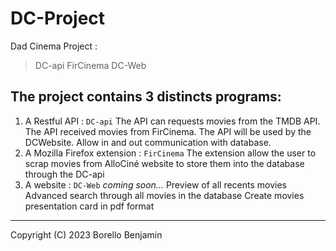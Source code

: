 # DC-Project
Dad Cinema Project :
> DC-api
> FirCinema
> DC-Web

## The project contains 3 distincts programs:
1. A Restful API : `DC-api`
The API can requests movies from the TMDB API.
The API received movies from FirCinema.
The API will be used by the DCWebsite.
Allow in and out communication with database. 
2. A Mozilla Firefox extension : `FirCinema`
The extension allow the user to scrap movies from AlloCiné website to store them into the database through the DC-api
3. A website : `DC-Web` _coming soon..._
Preview of all recents movies
Advanced search through all movies in the database
Create movies presentation card in pdf format

---
Copyright (C) 2023 Borello Benjamin
